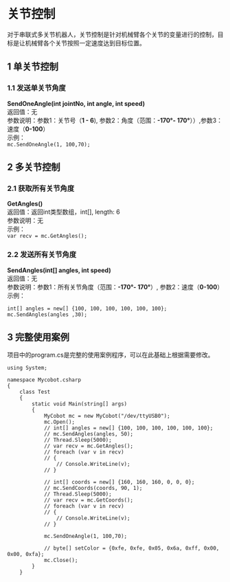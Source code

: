 # 关节控制
对于串联式多关节机器人，关节控制是针对机械臂各个关节的变量进行的控制，目标是让机械臂各个关节按照一定速度达到目标位置。<br>
## 1 单关节控制
### 1.1 发送单关节角度<br>
**SendOneAngle(int jointNo, int angle, int speed)**<br>
返回值：无<br>
参数说明：参数1：关节号（**1 - 6**), 参数2：角度（范围：**-170°- 170°**））,参数3：速度（**0-100**）<br>
示例：<br>
	`mc.SendOneAngle(1, 100,70);`
## 2 多关节控制
### 2.1 获取所有关节角度<br>
**GetAngles()**<br>
返回值：返回int类型数组，int[], length: 6<br>
参数说明：无<br>
示例：<br>
	`var recv = mc.GetAngles();`
### 2.2 发送所有关节角度<br>
**SendAngles(int[] angles, int speed)**<br>
返回值：无<br>
参数说明：参数1：所有关节角度（范围：**-170°- 170°**）, 参数2：速度（**0-100**）<br>
示例：<br>

	int[] angles = new[] {100, 100, 100, 100, 100, 100};
	mc.SendAngles(angles ,30);

## 3 完整使用案例
项目中的program.cs是完整的使用案例程序，可以在此基础上根据需要修改。<br>

	using System;
	
	namespace Mycobot.csharp
	{
	    class Test 
	    {
	        static void Main(string[] args)
	        {
	            MyCobot mc = new MyCobot("/dev/ttyUSB0");
	            mc.Open();
	            // int[] angles = new[] {100, 100, 100, 100, 100, 100};
	            // mc.SendAngles(angles, 50);
	            // Thread.Sleep(5000);
	            // var recv = mc.GetAngles();
	            // foreach (var v in recv)
	            // {
	                // Console.WriteLine(v);
	            // }
	            
	            // int[] coords = new[] {160, 160, 160, 0, 0, 0};
	            // mc.SendCoords(coords, 90, 1);
	            // Thread.Sleep(5000);
	            // var recv = mc.GetCoords();
	            // foreach (var v in recv)
	            // {
	                // Console.WriteLine(v);
	            // }
	            
	            mc.SendOneAngle(1, 100,70);
	
	            // byte[] setColor = {0xfe, 0xfe, 0x05, 0x6a, 0xff, 0x00, 0x00, 0xfa};
	            mc.Close();
	        }
	    }
